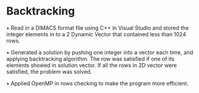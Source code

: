 # Backtracking

• Read in a DIMACS format file using C++ in Visual Studio and stored the integer elements in to a 2 Dynamic Vector that contained less than 1024 rows.

• Generated a solution by pushing one integer into a vector each time, and applying backtracking algorithm. The row was satisfied if one of its elements showed in solution vector. If all the rows in 2D vector were satisfied, the problem was solved.

• Applied OpenMP in rows checking to make the program more efficient.
